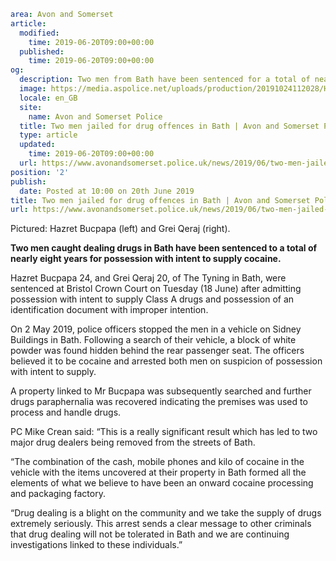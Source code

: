 ```yaml
area: Avon and Somerset
article:
  modified:
    time: 2019-06-20T09:00+00:00
  published:
    time: 2019-06-20T09:00+00:00
og:
  description: Two men from Bath have been sentenced for a total of nearly nine years for possession with intent to supply cocaine.
  image: https://media.aspolice.net/uploads/production/20191024112028/Hazret-Bucpapa-and-Grei-Qeraj.png
  locale: en_GB
  site:
    name: Avon and Somerset Police
  title: Two men jailed for drug offences in Bath | Avon and Somerset Police
  type: article
  updated:
    time: 2019-06-20T09:00+00:00
  url: https://www.avonandsomerset.police.uk/news/2019/06/two-men-jailed-for-drug-offences-in-bath/
position: '2'
publish:
  date: Posted at 10:00 on 20th June 2019
title: Two men jailed for drug offences in Bath | Avon and Somerset Police
url: https://www.avonandsomerset.police.uk/news/2019/06/two-men-jailed-for-drug-offences-in-bath/
```

Pictured: Hazret Bucpapa (left) and Grei Qeraj (right).

**Two men caught dealing drugs in Bath have been sentenced to a total of nearly eight years for possession with intent to supply cocaine.**

Hazret Bucpapa 24, and Grei Qeraj 20, of The Tyning in Bath, were sentenced at Bristol Crown Court on Tuesday (18 June) after admitting possession with intent to supply Class A drugs and possession of an identification document with improper intention.

On 2 May 2019, police officers stopped the men in a vehicle on Sidney Buildings in Bath. Following a search of their vehicle, a block of white powder was found hidden behind the rear passenger seat. The officers believed it to be cocaine and arrested both men on suspicion of possession with intent to supply.

A property linked to Mr Bucpapa was subsequently searched and further drugs paraphernalia was recovered indicating the premises was used to process and handle drugs.

PC Mike Crean said: “This is a really significant result which has led to two major drug dealers being removed from the streets of Bath.

“The combination of the cash, mobile phones and kilo of cocaine in the vehicle with the items uncovered at their property in Bath formed all the elements of what we believe to have been an onward cocaine processing and packaging factory.

“Drug dealing is a blight on the community and we take the supply of drugs extremely seriously. This arrest sends a clear message to other criminals that drug dealing will not be tolerated in Bath and we are continuing investigations linked to these individuals.”
